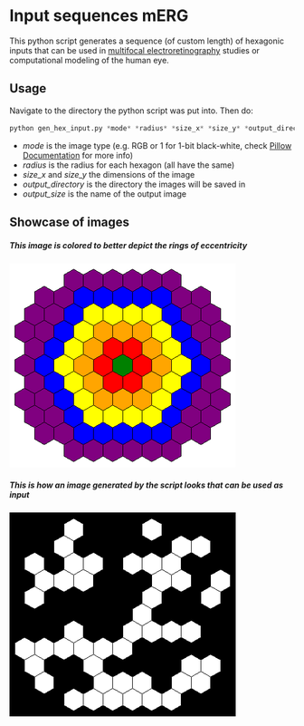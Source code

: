 # Input sequences mERG

This python script generates a sequence (of custom length) of hexagonic inputs that can be used in [multifocal electroretinography](https://en.wikipedia.org/wiki/Electroretinography) studies or computational modeling of the human eye.

## Usage
Navigate to the directory the python script was put into. Then do:

```python
python gen_hex_input.py *mode* *radius* *size_x* *size_y* *output_directory* *output_size*
```
- *mode* is the image type (e.g. RGB or 1 for 1-bit black-white, check [Pillow Documentation](https://pillow.readthedocs.io/en/5.3.x/handbook/concepts.html#modes) for more info)
- *radius* is the radius for each hexagon (all have the same)
- *size_x* and *size_y* the dimensions of the image
- *output_directory* is the directory the images will be saved in
- *output_size* is the name of the output image

## Showcase of images
##### This image is colored to better depict the rings of eccentricity
![Colored Hexagon](https://raw.githubusercontent.com/verrannt/Input_sequences_mERG/master/HexagonColored.png)
##### This is how an image generated by the script looks that can be used as input
![BlackWhite Hexagon](https://raw.githubusercontent.com/verrannt/Input_sequences_mERG/master/HexagonBlackWhite1.png)
